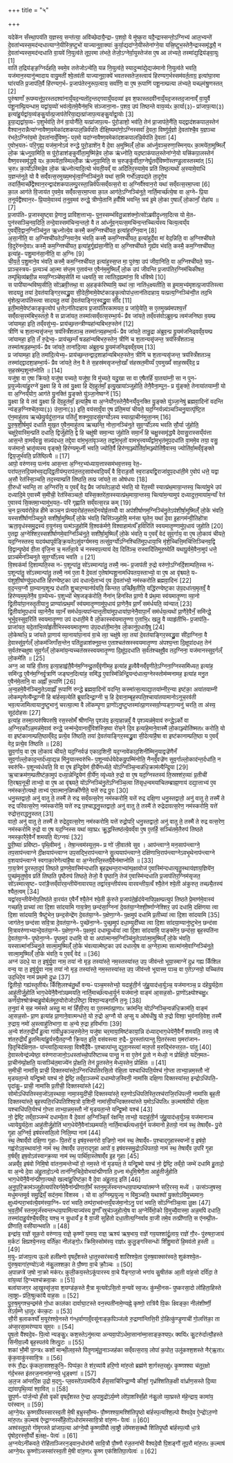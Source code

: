+++
title = "५"

+++


  
यदेके॑न सँस्था॒पय॑ति य॒ज्ञस्य॒ सन्त॑त्या॒ अवि॑च्छेदायै॒न्द्राᳶ प॒शवो॒ ये मु॑ष्क॒रा यदै॒न्द्रास्सन्तो॒ऽग्निभ्य॑ आल॒भ्यन्ते॑ दे॒वता॑भ्यस्स॒मद॑न्दधात्याग्ने॒यीस्त्रि॒ष्टुभो॑ याज्यानुवा॒क्याः॑ कुर्या॒द्यदा॑ग्ने॒यीस्तेना॑ग्ने॒या यत्त्रि॒ष्टुभ॒स्तेनै॒न्द्रास्समृ॑द्ध्यै॒ न दे॒वता॑भ्यस्स॒मद॑न्दधाति वा॒यवे॑ नि॒युत्व॑ते तूप॒रमा ल॑भते॒ तेजो॒ऽग्नेर्वा॒युस्तेज॑स ए॒ष आ ल॑भ्यते॒ तस्मा॑द्य॒द्रिय॑ङ्वा॒युः [1]  
वाति॑ त॒द्रिय॑ङ्ङ॒ग्निर्द॑हति॒ स्वमे॒व तत्तेजोऽन्वे॑ति॒ यन्न नि॒युत्व॑ते॒ स्यादुन्मा॑द्ये॒द्यज॑मानो नि॒युत्व॑ते भवति॒ यज॑मान॒स्यानु॑न्मादाय वायु॒मती॑ श्वे॒तव॑ती याज्यानुवा॒क्ये॑ भवतस्सतेज॒स्त्वाय॑ हिरण्यग॒र्भस्सम॑वर्त॒ताग्र॒ इत्या॑घा॒रमा घा॑रयति प्र॒जाप॑ति॒र्वै हि॑रण्यग॒र्भᳶ प्र॒जाप॑तेरनुरूप॒त्वाय॒ सर्वा॑णि॒ वा ए॒ष रू॒पाणि॑ पशू॒नाम्प्रत्या ल॑भ्यते॒ यच्छ्म॑श्रु॒णस्तत् [2]  
पुरु॑षाणाँ रू॒पम्यत्तू॑प॒रस्तदश्वा॑नाय्ँ॒यद॒न्यतो॑द॒न्तद्गवाय्ँ॒यदव्या॑ इव श॒फास्तदवी॑नाय्ँ॒यद॒जस्तद॒जानाव्ँ॑ वा॒युर्वै प॑शू॒नाम्प्रि॒यन्धाम॒ यद्वा॑य॒व्यो॑ भव॑त्ये॒तमे॒वैन॑म॒भि स॑ञ्जाना॒नाᳶ प॒शव॒ उप॑ तिष्ठन्ते वाय॒व्य॑ᳵ का॒र्या(३)ᳶ प्रा॑जाप॒त्या(३) इत्या॑हु॒र्यद्वा॑य॒व्य॑ङ्कु॒र्यात्प्र॒जाप॑तेरिया॒द्यत्प्रा॑जाप॒त्यङ्कु॒र्याद्वा॒योः [3]  
इ॒या॒द्यद्वा॑य॒व्यᳶ॑ प॒शुर्भव॑ति॒ तेन॑ वा॒योर्नैति॒ यत्प्रा॑जाप॒त्यᳶ पु॑रो॒डाशो॒ भव॑ति॒ तेन॑ प्रा॒जाप॑ते॒र्नैति॒ यद्द्वाद॑शकपाल॒स्तेन॑ वैश्वान॒रान्नैत्या॑ग्नावैष्ण॒वमेका॑दशकपाल॒न्निर्व॑पति दीक्षि॒ष्यमा॑णो॒ऽग्निस्सर्वा॑ दे॒वता॒ विष्णु॑र्य॒ज्ञो दे॒वता॑श्चै॒व य॒ज्ञञ्चा र॑भते॒ऽग्निर॑व॒मो दे॒वता॑नाव्ँ॒विष्णुᳶ॑ पर॒मो यदा॑ग्नावैष्ण॒वमेका॑दशकपालन्नि॒र्वप॑ति दे॒वताः॑ [4]  
ए॒वोभ॒यतᳶ॑ परि॒गृह्य॒ यज॑मा॒नोऽव॑ रुन्द्धे पुरो॒डाशे॑न॒ वै दे॒वा अ॒मुष्मिल्ँ॑ लो॒क आ॑र्ध्नुवञ्च॒रुणा॒स्मिन्‌यᳵ का॒मये॑ता॒मुष्मिल्ँ॑ लो॒क ऋ॑ध्नुया॒मिति॒ स पु॑रो॒डाश॑ङ्कुर्वीता॒मुष्मि॑न्ने॒व लो॒क ऋ॑ध्नोति॒ यद॒ष्टाक॑पाल॒स्तेना॑ग्ने॒यो यत्त्रि॑कपा॒लस्तेन॑ वैष्ण॒वस्समृ॑द्ध्यै॒ यᳵ का॒मये॑ता॒स्मिल्लोँ॒क ऋ॑ध्नुया॒मिति॒ स च॒रुङ्कु॑र्वीता॒ग्नेर्घृ॒तव्ँविष्णो॑स्तण्डु॒लास्तस्मा॑त् [5]  
च॒रुᳵ का॒र्यो॑ऽस्मिन्ने॒व लो॒क ऋ॑ध्नोत्यादि॒त्यो भ॑वती॒यव्ँ वा अदि॑तिर॒स्यामे॒व प्रति॑ तिष्ठ॒त्यथो॑ अ॒स्यामे॒वाधि॑ य॒ज्ञन्त॑नुते॒ यो वै सव्ँ॑वत्स॒रमुख्य॒मभृ॑त्वा॒ग्निञ्चि॑नु॒ते यथा॑ सा॒मि गर्भो॑ऽव॒पद्य॑ते ता॒दृगे॒व तदार्ति॒मार्च्छे॑द्वैश्वान॒रन्द्वाद॑शकपालम्पु॒रस्ता॒न्निर्व॑पेत्सव्ँवत्स॒रो वा अ॒ग्निर्वै॑श्वान॒रो यथा॑ सव्ँवत्स॒रमा॒प्त्वा [6]  
का॒ल आग॑ते वि॒जाय॑त ए॒वमे॒व सव्ँ॑वत्स॒रमा॒प्त्वा का॒ल आग॑ते॒ऽग्निञ्चि॑नुते॒ नार्ति॒मार्च्छ॑त्ये॒षा वा अ॒ग्नेᳶ प्रि॒या त॒नूर्यद्वै॑श्वान॒रᳶ प्रि॒यामे॒वास्य॑ त॒नुव॒मव॑ रुन्द्धे॒ त्रीण्ये॒तानि॑ ह॒वीँषि॑ भवन्ति॒ त्रय॑ इ॒मे लो॒का ए॒षाल्ँ लो॒कानाँ॒ रोहा॑य ॥ [7]  
प्र॒जाप॑तिᳶ प्र॒जास्सृ॒ष्ट्वा प्रे॒णानु॒ प्रावि॑श॒त्ताभ्य॒ᳶ पुन॒स्सम्भ॑वितु॒न्नाश॑क्नो॒त्सो॑ऽब्रवीदृ॒ध्नव॒दित्स यो मे॒तᳶ पुन॑स्सञ्चि॒नव॒दिति॒ तन्दे॒वास्सम॑चिन्व॒न्ततो॒ वै त आ॑र्ध्नुव॒न्‌यत्स॒मचि॑न्व॒न्तच्चित्य॑स्य चित्य॒त्वय्ँय ए॒वव्ँवि॒द्वान॒ग्निञ्चि॑नु॒त ऋ॒ध्नोत्ये॒व कस्मै॒ कम॒ग्निश्ची॑यत॒ इत्या॑हुरग्नि॒वान् [8]  
अ॒सा॒नीति॒ वा अ॒ग्निश्ची॑यतेऽग्नि॒वाने॒व भ॑वति॒ कस्मै॒ कम॒ग्निश्ची॑यत॒ इत्या॑हुर्दे॒वा मा॑ वेद॒न्निति॒ वा अ॒ग्निश्ची॑यते वि॒दुरे॑नन्दे॒वाᳵ कस्मै॒ कम॒ग्निश्ची॑यत॒ इत्या॑हुर्गृ॒ह्य॑सा॒नीति॒ वा अ॒ग्निश्ची॑यते गृ॒ह्ये॑व भ॑वति॒ कस्मै॒ कम॒ग्निश्ची॑यत॒ इत्या॑हुᳶ पशु॒मान॑सा॒नीति॒ वा अ॒ग्निः [9]  
ची॒य॒ते॒ प॒शु॒माने॒व भ॑वति॒ कस्मै॒ कम॒ग्निश्ची॑यत॒ इत्या॑हुस्स॒प्त मा॒ पुरु॑षा॒ उप॑ जीवा॒निति॒ वा अ॒ग्निश्ची॑यते॒ त्रय॒ᳶ प्राञ्च॒स्त्रयᳶ॑ प्र॒त्यञ्च॑ आ॒त्मा स॑प्त॒म ए॒ताव॑न्त ए॒वैन॑म॒मुष्मिल्ँ॑ लो॒क उप॑ जीवन्ति प्र॒जाप॑तिर॒ग्निम॑चिकीषत॒ तम्पृ॑थि॒व्य॑ब्रवी॒न्न मय्य॒ग्निञ्चे॑ष्य॒सेति॑ मा धक्ष्यति॒ सा त्वा॑तिद॒ह्यमा॑ना॒ वि ध॑विष्ये [10]  
स पापी॑यान्भविष्य॒सीति॒ सो॑ऽब्रवी॒त्तथा॒ वा अ॒हङ्क॑रिष्यामि॒ यथा॑ त्वा॒ नाति॑ध॒क्ष्यतीति॒ स इ॒माम॒भ्य॑मृशत्प्र॒जाप॑तिस्त्वा सादयतु॒ तया॑ दे॒वत॑याङ्गिर॒स्वद्ध्रु॒वा सी॒देती॒मामे॒वेष्ट॑काङ्कृ॒त्वोपा॑ध॒त्तान॑तिदाहाय॒ यत्प्रत्य॒ग्निञ्चि॑न्वी॒त तद॒भि मृ॑शेत्प्र॒जाप॑तिस्त्वा सादयतु॒ तया॑ दे॒वत॑याङ्गिर॒स्वद्ध्रु॒वा सी॑द [11]  
इती॒मामे॒वेष्ट॑काङ्कृ॒त्वोप॑ ध॒त्तेऽन॑तिदाहाय प्र॒जाप॑तिरकामयत॒ प्र जा॑ये॒येति॒ स ए॒तमुख्य॑मपश्य॒त्तँ सव्ँ॑वत्स॒रम॑बिभ॒स्ततो॒ वै स प्राजा॑यत॒ तस्मा॑त्सव्ँवत्स॒रम्भा॒र्यᳶ॑ प्रैव जा॑यते॒ तव्ँवस॑वोऽब्रुव॒न्प्र त्वम॑जनिष्ठा व॒यम्प्र जा॑यामहा॒ इति॒ तव्ँवसु॑भ्य॒ᳶ प्राय॑च्छ॒त्तन्त्रीण्यहा॑न्यबिभरु॒स्तेन॑ [12]  
त्रीणि॑ च श॒तान्यसृ॑जन्त॒ त्रय॑स्त्रिँशतञ्च॒ तस्मा॑त्त्र्य॒हम्भा॒र्यᳶ॑ प्रैव जा॑यते॒ तान्रु॒द्रा अ॑ब्रुव॒न्प्र यू॒यम॑जनिढ्वव्ँव॒यम्प्र जा॑यामहा॒ इति॒ तँ रु॒द्रेभ्य॒ᳶ प्राय॑च्छ॒न्तँ षडहा॑न्यबिभरु॒स्तेन॒ त्रीणि॑ च श॒तान्यसृ॑जन्त॒ त्रय॑स्त्रिँशतञ्च॒ तस्मा॑त्षड॒हम्भा॒र्यᳶ॑ प्रैव जा॑यते॒ ताना॑दि॒त्या अ॑ब्रुव॒न्प्र यू॒यम॑जनिढ्वव्ँव॒यम् [13]  
प्र जा॑यामहा॒ इति॒ तमा॑दि॒त्येभ्य॒ᳶ प्राय॑च्छ॒न्तन्द्वाद॒शाहा॑न्यबिभरु॒स्तेन॒ त्रीणि॑ च श॒तान्यसृ॑जन्त॒ त्रय॑स्त्रिँशतञ्च॒ तस्मा॑द्द्वादशा॒हम्भा॒र्यᳶ॑ प्रैव जा॑यते॒ तेन॒ वै ते स॒हस्र॑मसृजन्तो॒खाँ स॑हस्रत॒मीय्यँ ए॒वमुख्यँ॑ साह॒स्रव्ँवेद॒ प्र स॒हस्र॑म्प॒शूना॑प्नोति ॥ [14]  
यजु॑षा॒ वा ए॒षा क्रि॑यते॒ यजु॑षा पच्यते॒ यजु॑षा॒ वि मु॑च्यते॒ यदु॒खा सा वा ए॒षैतर्हि॑ या॒तया॑म्नी॒ सा न पुनᳶ॑ प्र॒युज्येत्या॑हु॒रग्ने॑ यु॒क्ष्वा हि ये तव॑ यु॒क्ष्वा हि दे॑व॒हूत॑माँ॒ इत्यु॒खाया॑ञ्जुहोति॒ तेनै॒वैना॒म्पुन॒ᳶ प्र यु॑ङ्क्ते॒ तेनाया॑तयाम्नी॒ यो वा अ॒ग्निय्ँयोग॒ आग॑ते यु॒नक्ति॑ यु॒ङ्क्ते यु॑ञ्जा॒नेष्वग्ने॑ [15]  
यु॒क्ष्वा हि ये तव॑ यु॒क्ष्वा हि दे॑व॒हूत॑माँ॒ इत्या॑है॒ष वा अ॒ग्नेर्योग॒स्तेनै॒वैनय्ँ॑युनक्ति यु॒ङ्क्ते यु॑ञ्जा॒नेषु॑ ब्रह्मवा॒दिनो॑ वदन्ति न्य॑ङ्ङ॒ग्निश्चे॑त॒व्या(३) उ॑त्ता॒ना(३) इति॒ वय॑साव्ँ॒वा ए॒ष प्र॑ति॒मया॑ चीयते॒ यद॒ग्निर्यन्न्य॑ञ्चञ्चिनु॒यात्पृ॑ष्टि॒त ए॑न॒माहु॑तय ऋच्छेयु॒र्यदु॑त्ता॒नन्न पति॑तुँ शक्नुया॒दसु॑वर्ग्योऽस्य स्यात्प्रा॒चीन॑मुत्ता॒नम् [16]  
पु॒रु॒ष॒शी॒र्षमुप॑ दधाति मुख॒त ए॒वैन॒माहु॑तय ऋच्छन्ति॒ नोत्ता॒नञ्चि॑नुते सुव॒र्ग्यो॑ऽस्य भवति सौ॒र्या जु॑होति॒ चक्षु॑रे॒वास्मि॒न्प्रति॑ दधाति॒ द्विर्जु॑होति॒ द्वे हि चक्षु॑षी समा॒न्या जु॑होति समा॒नँ हि चक्षु॒स्समृ॑द्ध्यै देवासु॒रास्सय्ँय॑त्ता आस॒न्ते वा॒मव्ँवसु॒ सन्न्य॑दधत॒ तद्दे॒वा वा॑म॒भृता॑वृञ्जत॒ तद्वा॑म॒भृतो॑ वामभृ॒त्त्वय्यँद्वा॑म॒भृत॑मुप॒दधा॑ति वा॒ममे॒व तया॒ वसु॒ यज॑मानो॒ भ्रातृ॑व्यस्य वृङ्क्ते॒ हिर॑ण्यमूर्ध्नी भवति॒ ज्योति॒र्वै हिर॑ण्य॒ञ्ज्योति॑र्वा॒मञ्ज्योति॑षै॒वास्य॒ ज्योति॑र्वा॒मव्ँवृ॑ङ्क्ते द्विय॒जुर्भ॑वति॒ प्रति॑ष्ठित्यै ॥ [17]  
आपो॒ वरु॑णस्य॒ पत्न॑य आस॒न्ता अ॒ग्निर॒भ्य॑ध्याय॒त्तास्सम॑भव॒त्तस्य॒ रेत॒ᳶ परा॑पत॒त्तदि॒यम॑भव॒द्यद्द्वि॒तीय॑म्प॒राप॑त॒त्तद॒साव॑भवदि॒यव्ँ वै वि॒राड॒सौ स्व॒राड्यद्वि॒राजा॑वुप॒दधा॑ती॒मे ए॒वोप॑ धत्ते॒ यद्वा अ॒सौ रेत॑स्सि॒ञ्चति॒ तद॒स्याम्प्रति॑ तिष्ठति॒ तत्प्र जा॑यते॒ ता ओष॑धयः [18]  
वी॒रुधो॑ भवन्ति॒ ता अ॒ग्निर॑त्ति॒ य ए॒वव्ँ वेद॒ प्रैव जा॑यतेऽन्ना॒दो भ॑वति॒ यो रे॑त॒स्वी स्यात्प्र॑थ॒माया॒न्तस्य॒ चित्या॑मु॒भे उप॑ दध्यादि॒मे ए॒वास्मै॑ स॒मीची॒ रेत॑स्सिञ्चतो॒ यस्सि॒क्तरे॑ता॒स्स्यात्प्र॑थ॒माया॒न्तस्य॒ चित्या॑म॒न्यामुप॑ दध्यादुत्त॒माया॑म॒न्याँ रेत॑ ए॒वास्य॑ सि॒क्तमा॒भ्यामु॑भ॒यत॒ᳶ परि॑ गृह्णाति सव्ँवत्स॒रन्न कम् [19]  
च॒न प्र॒त्यव॑रोहे॒न्न हीमे कञ्च॒न प्र॑त्यव॒रोह॑त॒स्तदे॑नयोर्व्र॒तय्योँ वा अप॑शीर्षाणम॒ग्निञ्चि॑नु॒तेऽप॑शीर्षा॒मुष्मिल्ँ॑ लो॒के भ॑वति॒ यस्सशी॑र्षाणञ्चिनु॒ते सशी॑र्षा॒मुष्मिल्ँ॑ लो॒के भ॑वति॒ चित्ति॑ञ्जुहोमि॒ मन॑सा घृ॒तेन॒ यथा॑ दे॒वा इ॒हागम॑न्वी॒तिहो॑त्रा ऋता॒वृध॑स्समु॒द्रस्य॑ व॒युन॑स्य॒ पत्म॑ञ्जु॒होमि॑ वि॒श्वक॑र्मणे॒ विश्वाहाम॑र्त्यँ ह॒विरिति॑ स्वयमातृ॒ण्णामु॑प॒धाय॑ जुहोति [20]  
ए॒तद्वा अ॒ग्नेश्शिर॒स्सशी॑र्षाणमे॒वाग्निञ्चि॑नुते॒ सशी॑र्षा॒मुष्मिल्ँ॑ लो॒के भ॑वति॒ य ए॒वव्ँ वेद॑ सुव॒र्गाय॒ वा ए॒ष लो॒काय॑ चीयते॒ यद॒ग्निस्तस्य॒ यदय॑थापूर्वङ्क्रि॒यतेऽसु॑वर्ग्यमस्य॒ तत्सु॑व॒र्ग्यो॑ऽग्निश्चिति॑मुप॒धाया॒भि मृ॑शे॒च्चित्ति॒मचि॑त्तिञ्चिनव॒द्वि वि॒द्वान्पृ॒ष्ठेव॑ वी॒ता वृ॑जि॒ना च॒ मर्ता॑न्रा॒ये च॑ नस्स्वप॒त्याय॑ देव॒ दिति॑ञ्च॒ रास्वादि॑तिमुरु॒ष्येति॑ यथापू॒र्वमे॒वैना॒मुप॑ धत्ते॒ प्राञ्च॑मेनञ्चिनुते सुव॒र्ग्यो॑ऽस्य भवति ॥ [21]  
वि॒श्वक॑र्मा दि॒शाम्पति॒स्स नᳶ॑ प॒शून्पा॑तु॒ सो॑ऽस्मान्पा॑तु॒ तस्मै॒ नमᳶ॑ प्र॒जाप॑ती रु॒द्रो वरु॑णो॒ऽग्निर्दि॒शाम्पति॒स्स नᳶ॑ प॒शून्पा॑तु॒ सो॑ऽस्मान्पा॑तु॒ तस्मै॒ नम॑ ए॒ता वै दे॒वता॑ ए॒तेषा॑म्पशू॒नामधि॑पतय॒स्ताभ्यो॒ वा ए॒ष आ वृ॑श्च्यते॒ यᳶ प॑शुशी॒र्षाण्यु॑प॒दधा॑ति हिरण्येष्ट॒का उप॑ दधात्ये॒ताभ्य॑ ए॒व दे॒वता॑भ्यो॒ नम॑स्करोति ब्रह्मवा॒दिनः॑ [22]  
व॒द॒न्त्य॒ग्नौ ग्रा॒म्यान्प॒शून्प्र द॑धाति शु॒चार॒ण्यान॑र्पयति॒ किन्तत॒ उच्छिँ॑ष॒तीति॒ यद्धि॑रण्येष्ट॒का उ॑प॒दधा॑त्य॒मृतव्ँ॒ वै हिर॑ण्यम॒मृते॑नै॒व ग्रा॒म्येभ्यᳶ॑ प॒शुभ्यो॑ भेष॒जङ्क॑रोति॒ नैना॑न् हिनस्ति प्रा॒णो वै प्र॑थ॒मा स्व॑यमातृ॒ण्णा व्या॒नो द्वि॒तीया॑पा॒नस्तृ॒तीयानु॒ प्राण्या॑त्प्रथ॒माँ स्व॑यमातृ॒ण्णामु॑प॒धाय॑ प्रा॒णेनै॒व प्रा॒णँ सम॑र्धयति॒ व्य॑न्यात् [23]  
द्वि॒तीया॑मुप॒धाय॑ व्या॒नेनै॒व व्या॒नँ सम॑र्धय॒त्यपा॑न्यात्तृ॒तीया॑मुप॒धाया॑पा॒नेनै॒वापा॒नँ सम॑र्धय॒त्यथो॑ प्रा॒णैरे॒वैनँ॒ समि॑न्द्धे॒ भूर्भुव॒स्सुव॒रिति॑ स्वयमातृ॒ण्णा उप॑ दधाती॒मे वै लो॒कास्स्व॑यमातृ॒ण्णा ए॒ताभि॒ᳵ खलु॒ वै व्याहृ॑तीभिᳶ प्र॒जाप॑ति॒ᳶ प्राजा॑यत॒ यदे॒ताभि॒र्व्याहृ॑तीभिस्स्वयमातृ॒ण्णा उ॑प॒दधा॑ती॒माने॒व लो॒कानु॑प॒धायै॒षु [24]  
लो॒केष्वधि॒ प्र जा॑यते प्रा॒णाय॑ व्या॒नाया॑पा॒नाय॑ वा॒चे त्वा॒ चक्षु॑षे त्वा॒ तया॑ दे॒वत॑याङ्गिर॒स्वद्ध्रु॒वा सी॑दा॒ग्निना॒ वै दे॒वास्सु॑व॒र्गल्ँ लो॒कम॑जिगाँस॒न्तेन॒ पति॑तु॒न्नाश॑क्नुव॒न्त ए॒ताश्चत॑स्रस्स्वयमातृ॒ण्णा अ॑पश्य॒न्ता दि॒क्षूपा॑दधत॒ तेन॑ स॒र्वत॑श्चक्षुषा सुव॒र्गल्ँ लो॒कमा॑य॒न्यच्चत॑स्रस्स्वयमातृ॒ण्णा दि॒क्षू॑प॒दधा॑ति स॒र्वत॑श्चक्षुषै॒व तद॒ग्निना॒ यज॑मानस्सुव॒र्गल्ँ लो॒कमे॑ति ॥ [25]  
अग्न॒ आ या॑हि वी॒तय॒ इत्या॒हाह्व॑तै॒वैन॑म॒ग्निन्दू॒तव्ँवृ॑णीमह॒ इत्या॑ह हू॒त्वैवैनव्ँ॑वृणीते॒ऽग्निना॒ग्निस्समि॑ध्यत॒ इत्या॑ह॒ समि॑न्द्ध ए॒वैन॑म॒ग्निर्वृ॒त्राणि॑ जङ्घन॒दित्या॑ह॒ समि॑द्ध ए॒वास्मि॑न्निन्द्रि॒यन्द॑धात्य॒ग्नेस्स्तोम॑म्मनामह॒ इत्या॑ह मनु॒त ए॒वैन॑मे॒तानि॒ वा अह्नाँ॑ रू॒पाणि॑ [26]  
अ॒न्व॒हमे॒वैन॑ञ्चिनु॒तेऽवाह्नाँ॑ रू॒पाणि॑ रुन्द्धे ब्रह्मवा॒दिनो॑ वदन्ति॒ कस्मा॑त्स॒त्याद्या॒तया॑म्नीर॒न्या इष्ट॑का॒ अया॑तयाम्नी लोकम्पृ॒णेत्यै॑न्द्रा॒ग्नी हि बा॑र्हस्प॒त्येति॑ ब्रूयादिन्द्रा॒ग्नी च॒ हि दे॒वाना॒म्बृह॒स्पति॒श्चाया॑तयामानोऽनुच॒रव॑ती भव॒त्यजा॑मित्वायानु॒ष्टुभानु॑ चरत्या॒त्मा वै लो॑कम्पृ॒णा प्रा॒णो॑ऽनु॒ष्टुप्तस्मा॑त्प्रा॒णस्सर्वा॒ण्यङ्गा॒न्यनु॑ चरति॒ ता अ॑स्य॒ सूद॑दोहसः [27]  
इत्या॑ह॒ तस्मा॒त्परु॑षिपरुषि॒ रस॒स्सोमँ॑ श्रीणन्ति॒ पृश्ञ॑य॒ इत्या॒हान्नव्ँ॒ वै पृश्ञ्यन्न॑मे॒वाव॑ रुन्द्धे॒ऽर्को वा अ॒ग्निर॒र्कोऽन्न॒मन्न॑मे॒वाव॑ रुन्द्धे॒ जन्म॑न्दे॒वानाव्ँ॒विश॑स्त्रि॒ष्वा रो॑च॒ने दि॒व इत्या॑हे॒माने॒वास्मै॑ लो॒काञ्ज्योति॑ष्मतᳵ करोति॒ यो वा इष्ट॑कानाम्प्रति॒ष्ठाव्ँवेद॒ प्रत्ये॒व ति॑ष्ठति॒ तया॑ दे॒वत॑याङ्गिर॒स्वद्ध्रु॒वा सी॒देत्या॑है॒षा वा इष्ट॑कानाम्प्रति॒ष्ठा य ए॒वव्ँ वेद॒ प्रत्ये॒व ति॑ष्ठति ॥ [28]  
सु॒व॒र्गाय॒ वा ए॒ष लो॒काय॑ चीयते॒ यद॒ग्निर्वज्र॑ एकाद॒शिनी॒ यद॒ग्नावे॑काद॒शिनी॑म्मिनु॒याद्वज्रे॑णैनँ सुव॒र्गाल्लो॒काद॒न्तर्द॑ध्या॒द्यन्न मि॑नु॒यात्स्वरु॑भिᳶ प॒शून्व्य॑र्धयेदेकयू॒पम्मि॑नोति॒ नैनव्ँ॒वज्रे॑ण सुव॒र्गाल्लो॒काद॑न्त॒र्दधा॑ति॒ न स्वरु॑भिᳶ प॒शून्व्य॑र्धयति॒ वि वा ए॒ष इ॑न्द्रि॒येण॑ वी॒र्ये॑णर्ध्यते॒ यो॑ऽग्निञ्चि॒न्वन्न॑धि॒क्राम॑त्यैन्द्रि॒या [29]  
ऋ॒चाक्रम॑ण॒म्प्रतीष्ट॑का॒मुप॑ दध्या॒न्नेन्द्रि॒येण॑ वी॒र्ये॑ण॒ व्यृ॑ध्यते रु॒द्रो वा ए॒ष यद॒ग्निस्तस्य॑ ति॒स्रश्श॑र॒व्याः॑ प्र॒तीची॑ ति॒रश्च्य॒नूची॒ ताभ्यो॒ वा ए॒ष आ वृ॑श्च्यते॒ यो॑ऽग्निञ्चि॑नु॒ते॑ऽग्निञ्चि॒त्वा ति॑सृध॒न्वमया॑चितम्ब्राह्म॒णाय॑ दद्या॒त्ताभ्य॑ ए॒व नम॑स्करो॒त्यथो॒ ताभ्य॑ ए॒वात्मान॒न्निष्क्री॑णीते॒ यत्ते॑ रुद्र पु॒रः [30]  
धनु॒स्तद्वातो॒ अनु॑ वातु ते॒ तस्मै॑ ते रुद्र सव्ँवत्स॒रेण॒ नम॑स्करोमि॒ यत्ते॑ रुद्र दक्षि॒णा धनु॒स्तद्वातो॒ अनु॑ वातु ते॒ तस्मै॑ ते रुद्र परिवत्स॒रेण॒ नम॑स्करोमि॒ यत्ते॑ रुद्र प॒श्चाद्धनु॒स्तद्वातो॒ अनु॑ वातु ते॒ तस्मै॑ ते रुद्रेदावत्स॒रेण॒ नम॑स्करोमि॒ यत्ते॑ रुद्रोत्त॒राद्धनु॒स्तत् [31]  
वातो॒ अनु॑ वातु ते॒ तस्मै॑ ते रुद्रेदुवत्स॒रेण॒ नम॑स्करोमि॒ यत्ते॑ रुद्रो॒परि॒ धनु॒स्तद्वातो॒ अनु॑ वातु ते॒ तस्मै॑ ते रुद्र वत्स॒रेण॒ नम॑स्करोमि रु॒द्रो वा ए॒ष यद॒ग्निस्स यथा॑ व्या॒घ्रᳵ क्रु॒द्धस्तिष्ठ॑त्ये॒वव्ँवा ए॒ष ए॒तर्हि॒ सञ्चि॑तमे॒तैरुप॑ तिष्ठते नमस्का॒रैरे॒वैनँ॑ शमयति॒ ये॑ऽग्नयः॑ [32]  
पु॒री॒ष्याः॑ प्रवि॑ष्टाᳶ पृथि॒वीमनु॑ । तेषा॒न्त्वम॑स्युत्त॒मᳶ प्र णो॑ जी॒वात॑वे सुव । आप॑न्त्वाग्ने॒ मन॒साप॑न्त्वाग्ने॒ तप॒साप॑न्त्वाग्ने दी॒क्षयाप॑न्त्वाग्न उप॒सद्भि॒राप॑न्त्वाग्ने सु॒त्ययाप॑न्त्वाग्ने॒ दक्षि॑णाभि॒राप॑न्त्वाग्नेऽवभृ॒थेनाप॑न्त्वाग्ने व॒शयाप॑न्त्वाग्ने स्वगाका॒रेणेत्या॑है॒षा वा अ॒ग्नेराप्ति॒स्तयै॒वैन॑माप्नोति ॥ [33]  
गा॒य॒त्रेण॑ पु॒रस्ता॒दुप॑ तिष्ठते प्रा॒णमे॒वास्मि॑न्दधाति बृहद्रथन्त॒राभ्या॑म्प॒क्षावोज॑ ए॒वास्मि॑न्दधात्यृतु॒स्थाय॑ज्ञाय॒ज्ञिये॑न॒ पुच्छ॑मृ॒तुष्वे॒व प्रति॑ तिष्ठति पृ॒ष्ठैरुप॑ तिष्ठते॒ तेजो॒ वै पृ॒ष्ठानि॒ तेज॑ ए॒वास्मि॑न्दधाति प्र॒जाप॑तिर॒ग्निम॑सृजत॒ सो॑ऽस्मात्सृ॒ष्टᳶ परा॑ङै॒त्तव्ँवा॑रव॒न्तीये॑नावारयत॒ तद्वा॑रव॒न्तीय॑स्य वारवन्तीय॒त्वँ श्यै॒तेन॑ श्ये॒ती अ॑कुरुत॒ तच्छ्यै॒तस्य॑ श्यैत॒त्वम् [34]  
यद्वा॑रव॒न्तीये॑नोप॒तिष्ठ॑ते वा॒रय॑त ए॒वैनँ॑ श्यै॒तेन॑ श्ये॒ती कु॑रुते प्र॒जाप॑ते॒र्हृद॑येनापिप॒क्षम्प्रत्युप॑ तिष्ठते प्रे॒माण॑मे॒वास्य॑ गच्छति॒ प्राच्या॑ त्वा दि॒शा सा॑दयामि गाय॒त्रेण॒ छन्द॑सा॒ग्निना॑ दे॒वत॑या॒ग्नेश्शी॒र्ष्णाग्नेश्शिर॒ उप॑ दधामि॒ दक्षि॑णया त्वा दि॒शा सा॑दयामि॒ त्रैष्टु॑भेन॒ छन्द॒सेन्द्रे॑ण दे॒वत॑या॒ग्नेᳶ प॒क्षेणा॒ग्नेᳶ प॒क्षमुप॑ दधामि प्र॒तीच्या॑ त्वा दि॒शा सा॑दयामि [35]  
जाग॑तेन॒ छन्द॑सा सवि॒त्रा दे॒वत॑या॒ग्नेᳶ पुच्छे॑ना॒ग्नेᳶ पुच्छ॒मुप॑ दधा॒म्युदी॑च्या त्वा दि॒शा सा॑दया॒म्यानु॑ष्टुभेन॒ छन्द॑सा मि॒त्रावरु॑णाभ्यान्दे॒वत॑या॒ग्नेᳶ प॒क्षेणा॒ग्नेᳶ प॒क्षमुप॑ दधाम्यू॒र्ध्वया॑ त्वा दि॒शा सा॑दयामि॒ पाङ्क्ते॑न॒ छन्द॑सा॒ बृह॒स्पति॑ना दे॒वत॑या॒ग्नेᳶ पृ॒ष्ठेना॒ग्नेᳶ पृ॒ष्ठमुप॑ दधामि॒ यो वा अपा॑त्मानम॒ग्निञ्चि॑नु॒तेऽपा॑त्मा॒मुष्मिल्ँ॑ लो॒के भ॑वति॒ यस्सात्मा॑नञ्चिनु॒ते सात्मा॒मुष्मिल्ँ॑ लो॒के भ॑वत्यात्मेष्ट॒का उप॑ दधात्ये॒ष वा अ॒ग्नेरा॒त्मा सात्मा॑नमे॒वाग्निञ्चि॑नुते॒ सात्मा॒मुष्मिल्ँ॑ लो॒के भ॑वति॒ य ए॒वव्ँ वेद॑ ॥ [36]  
अग्न॑ उदधे॒ या त॒ इषु॑र्यु॒वा नाम॒ तया॑ नो मृड॒ तस्या॑स्ते॒ नम॒स्तस्या॑स्त॒ उप॒ जीव॑न्तो भूया॒स्माग्ने॑ दुध्र गह्य किँशिल वन्य॒ या त॒ इषु॑र्यु॒वा नाम॒ तया॑ नो मृड॒ तस्या॑स्ते॒ नम॒स्तस्या॑स्त॒ उप॒ जीव॑न्तो भूयास्म॒ पञ्च॒ वा ए॒ते॑ऽग्नयो॒ यच्चित॑य उद॒धिरे॒व नाम॑ प्रथ॒मो दु॒ध्रः [37]  
द्वि॒तीयो॒ गह्य॑स्तृ॒तीय॑ᳵ किँशि॒लश्च॑तु॒र्थो वन्यᳶ॑ पञ्च॒मस्तेभ्यो॒ यदाहु॑ती॒र्न जु॑हु॒याद॑ध्व॒र्युञ्च॒ यज॑मानञ्च॒ प्र द॑हेयु॒र्यदे॒ता आहु॑तीर्जु॒होति॑ भाग॒धेये॑नै॒वैना॑ञ्छमयति॒ नार्ति॒मार्च्छ॑त्यध्व॒र्युर्न यज॑मानो॒ वाङ्म॑ आ॒सन्न॒सोᳶ प्रा॒णो॑ऽक्ष्योश्चक्षु॒ᳵ कर्ण॑यो॒श्श्रोत्र॑म्बाहु॒वोर्बल॑मूरु॒वोरोजोऽरि॑ष्टा॒ विश्वा॒न्यङ्गा॑नि त॒नूः [38]  
त॒नुवा॑ मे स॒ह नम॑स्ते अस्तु॒ मा मा॑ हिँसी॒रप॒ वा ए॒तस्मा॑त्प्रा॒णाᳵ क्रा॑मन्ति॒ यो॑ऽग्निञ्चि॒न्वन्न॑धि॒क्राम॑ति॒ वाङ्म॑ आ॒सन्न॒सोᳶ प्रा॒ण इत्या॑ह प्रा॒णाने॒वात्मन्ध॑त्ते॒ यो रु॒द्रो अ॒ग्नौ यो अ॒प्सु य ओष॑धीषु॒ यो रु॒द्रो विश्वा॒ भुव॑नावि॒वेश॒ तस्मै॑ रु॒द्राय॒ नमो॑ अ॒स्त्वाहु॑तिभागा॒ वा अ॒न्ये रु॒द्रा ह॒विर्भा॑गाः [39]  
अ॒न्ये श॑तरु॒द्रीयँ॑ हु॒त्वा गा॑वीधु॒कञ्च॒रुमे॒तेन॒ यजु॑षा चर॒माया॒मिष्ट॑काया॒न्नि द॑ध्याद्भाग॒धेये॑नै॒वैनँ॑ शमयति॒ तस्य॒ त्वै श॑तरु॒द्रीयँ॑ हु॒तमित्या॑हु॒र्यस्यै॒तद॒ग्नौ क्रि॒यत॒ इति॒ वस॑वस्त्वा रु॒द्रैᳶ पु॒रस्ता॑त्पान्तु पि॒तर॑स्त्वा य॒मरा॑जानᳶ पि॒तृभि॑र्दक्षिण॒तᳶ पा॑न्त्वादि॒त्यास्त्वा॒ विश्वै॑र्दे॒वैᳶ प॒श्चात्पा॑न्तु द्युता॒नस्त्वा॑ मारु॒तो म॒रुद्भि॑रुत्तर॒तᳶ पा॑तु [40]  
दे॒वास्त्वेन्द्र॑ज्येष्ठा॒ वरु॑णराजानो॒ऽधस्ता॑च्चो॒परि॑ष्टाच्च पान्तु॒ न वा ए॒तेन॑ पू॒तो न मेध्यो॒ न प्रोक्षि॑तो॒ यदे॑न॒मतᳶ॑ प्रा॒चीन॑म्प्रो॒क्षति॒ यत्सञ्चि॑त॒माज्ये॑न प्रो॒क्षति॒ तेन॑ पू॒तस्तेन॒ मेध्य॒स्तेन॒ प्रोक्षि॑तः ॥ [41]  
स॒मीची॒ नामा॑सि॒ प्राची॒ दिक्तस्या॑स्ते॒ऽग्निरधि॑पतिरसि॒तो र॑क्षि॒ता यश्चाधि॑पति॒र्यश्च॑ गो॒प्ता ताभ्या॒न्नम॒स्तौ नो॑ मृडयता॒न्ते यन्द्वि॒ष्मो यश्च॑ नो॒ द्वेष्टि॒ तव्ँवा॒ञ्जम्भे॑ दधाम्योज॒स्विनी॒ नामा॑सि दक्षि॒णा दिक्तस्या॑स्त॒ इन्द्रोऽधि॑पति॒ᳶ पृदा॑कु॒ᳶ प्राची॒ नामा॑सि प्र॒तीची॒ दिक्तस्या॑स्ते [42]  
सोमोऽधि॑पतिस्स्व॒जो॑ऽव॒स्थावा॒ नामा॒स्युदी॑ची॒ दिक्तस्या॑स्ते॒ वरु॒णोऽधि॑पतिस्ति॒रश्च॑राजि॒रधि॑पत्नी॒ नामा॑सि बृह॒ती दिक्तस्या॑स्ते॒ बृह॒स्पति॒रधि॑पतिश्श्वि॒त्रो व॒शिनी॒ नामा॑सी॒यन्दिक्तस्या॑स्ते य॒मोऽधि॑पतिᳵ क॒ल्माष॑ग्रीवो रक्षि॒ता यश्चाधि॑पति॒र्यश्च॑ गो॒प्ता ताभ्या॒न्नम॒स्तौ नो॑ मृडयता॒न्ते यन्द्वि॒ष्मो यश्च॑ [43]  
नो॒ द्वेष्टि॒ तव्ँवा॒ञ्जम्भे॑ दधाम्ये॒ता वै दे॒वता॑ अ॒ग्निञ्चि॒तँ र॑क्षन्ति॒ ताभ्यो॒ यदाहु॑ती॒र्न जु॑हु॒याद॑ध्व॒र्युञ्च॒ यज॑मानञ्च ध्यायेयु॒र्यदे॒ता आहु॑तीर्जु॒होति॑ भाग॒धेये॑नै॒वैना॑ञ्छमयति॒ नार्ति॒मार्च्छ॑त्यध्व॒र्युर्न यज॑मानो हे॒तयो॒ नाम॑ स्थ॒ तेषाव्ँ॑वᳶ पु॒रो गृ॒हा अ॒ग्निर्व॒ इष॑वस्सलि॒लो निलि॒म्पा नाम॑ [44]  
स्थ॒ तेषाव्ँ॑वो दक्षि॒णा गृ॒हाᳶ पि॒तरो॑ व॒ इष॑व॒स्सग॑रो व॒ज्रिणो॒ नाम॑ स्थ॒ तेषाव्ँ॑वᳶ प॒श्चाद्गृ॒हास्स्वप्नो॑ व॒ इष॑वो॒ गह्व॑रोऽव॒स्थावा॑नो॒ नाम॑ स्थ॒ तेषाव्ँ॑व उत्त॒राद्गृ॒हा आपो॑ व॒ इष॑वस्समु॒द्रोऽधि॑पतयो॒ नाम॑ स्थ॒ तेषाव्ँ॑व उ॒परि॑ गृ॒हा व॒र्षव्ँव॒ इष॒वोऽव॑स्वान्क्र॒व्या नाम॑ स्थ॒ पार्थि॑वा॒स्तेषाव्ँ॑व इ॒ह गृ॒हाः [45]  
अन्नव्ँ॑व॒ इष॑वो निमि॒षो वा॑तना॒मन्तेभ्यो॑ वो॒ नम॒स्ते नो॑ मृडयत॒ ते यन्द्वि॒ष्मो यश्च॑ नो॒ द्वेष्टि॒ तव्ँवो॒ जम्भे॑ दधामि हु॒तादो॒ वा अ॒न्ये दे॒वा अ॑हु॒तादो॒ऽन्ये तान॑ग्नि॒चिदे॒वोभया॑न्प्रीणाति द॒ध्ना म॑धुमि॒श्रेणै॒ता आहु॑तीर्जुहोति भाग॒धेये॑नै॒वैना॑न्प्रीणा॒त्यथो॒ खल्वा॑हु॒रिष्ट॑का॒ वै दे॒वा अ॑हु॒ताद॒ इति॑ [46]  
अ॒नु॒प॒रि॒क्राम॑ञ्जुहो॒त्यप॑रिवर्गमे॒वैना॑न्प्रीणाती॒मँ स्तन॒मूर्ज॑स्वन्तन्धया॒पाम्प्रप्या॑तमग्ने सरि॒रस्य॒ मध्ये॑ । उत्स॑ञ्जुषस्व॒ मधु॑मन्तमूर्व समु॒द्रियँ॒ सद॑न॒मा वि॑शस्व । यो वा अ॒ग्निम्प्र॒युज्य॒ न वि॑मु॒ञ्चति॒ यथाश्वो॑ यु॒क्तोऽवि॑मुच्यमानः॒ क्षुध्य॑न्परा॒भव॑त्ये॒वम॑स्या॒ग्निᳶ परा॑ भवति॒ तम्प॑रा॒भव॑न्तय्ँ॒यज॑मा॒नोऽनु॒ परा॑ भवति॒ सो॑ऽग्निञ्चि॒त्वा लू॒क्षः [47]  
भ॒व॒ती॒मँ स्तन॒मूर्ज॑स्वन्तन्धया॒पामित्याज्य॑स्य पू॒र्णाँ स्रुच॑ञ्जुहोत्ये॒ष वा अ॒ग्नेर्वि॑मो॒को वि॒मुच्यै॒वास्मा॒ अन्न॒मपि॑ दधाति॒ तस्मा॑दाहु॒र्यश्चै॒वव्ँवेद॒ यश्च॒ न सु॒धायँ॑ ह॒ वै वा॒जी सुहि॑तो दधा॒तीत्य॒ग्निर्वाव वा॒जी तमे॒व तत्प्री॑णाति॒ स ए॑नम्प्री॒तᳶ प्री॑णाति॒ वसी॑यान्भवति ॥ [48]  
इन्द्रा॑य॒ राज्ञे॑ सूक॒रो वरु॑णाय॒ राज्ञे॒ कृष्णो॑ य॒माय॒ राज्ञ॒ ऋश्य॑ ऋष॒भाय॒ राज्ञे॑ गव॒यश्शा॑र्दू॒लाय॒ राज्ञे॑ गौ॒रᳶ पु॑रुषरा॒जाय॑ म॒र्कटः॑ क्षिप्रश्ये॒नस्य॒ वर्ति॑का॒ नील॑ङ्गो॒ᳵ क्रिमि॒स्सोम॑स्य॒ राज्ञ॑ᳵ कुलु॒ङ्गस्सिन्धोः॑ शिँशु॒मारो॑ हि॒मव॑तो ह॒स्ती ॥ [49]  
म॒युᳶ प्रा॑जाप॒त्य ऊ॒लो हली॑क्ष्णो वृषदँ॒शस्ते धा॒तुस्सर॑स्वत्यै॒ शारि॑श्श्ये॒ता पु॑रुष॒वाक्सर॑स्वते॒ शुक॑श्श्ये॒तᳶ पु॑रुष॒वागा॑र॒ण्यो॑ऽजो न॑कु॒लश्शका॒ ते पौ॒ष्णा वा॒चे क्रौ॒ञ्चः ॥ [50]  
अ॒पान्नप्त्रे॑ ज॒षो ना॒क्रो मक॑रᳵ कुली॒कय॒स्तेऽकू॑पारस्य वा॒चे पै॑ङ्गरा॒जो भगा॑य कु॒षीत॑क आ॒ती वा॑ह॒सो दर्वि॑दा॒ ते वा॑य॒व्या॑ दि॒ग्भ्यश्च॑क्रवा॒कः ॥ [51]  
बला॑याजग॒र आ॒खुस्सृ॑ज॒या श॒यण्ड॑क॒स्ते मै॒त्रा मृ॒त्यवे॑ऽसि॒तो म॒न्यवे॑ स्व॒जᳵ कु॑म्भी॒नसᳶ॑ पुष्करसा॒दो लो॑हिता॒हिस्ते त्वा॒ष्ट्राᳶ प्र॑ति॒श्रुत्का॑यै वाह॒सः ॥ [52]  
पु॒रु॒ष॒मृ॒गश्च॒न्द्रम॑से गो॒धा काल॑का दार्वाघा॒टस्ते वन॒स्पती॑नामे॒ण्यह्ने॒ कृष्णो॒ रात्रि॑यै पि॒कः क्ष्विङ्का॒ नील॑शीर्ष्णी॒ ते॑ऽर्य॒म्णे धा॒तुᳵ क॑त्क॒टः ॥ [53]  
सौ॒री ब॒लाकर्श्यो॑ म॒यूर॑श्श्ये॒नस्ते ग॑न्ध॒र्वाणाव्ँ॒वसू॑नाङ्क॒पिञ्ज॑लो रु॒द्राणा॑न्तित्ति॒री रो॒हित्कु॑ण्डृ॒णाची॑ गो॒लत्ति॑का॒ ता अ॑प्स॒रसा॒मर॑ण्याय सृम॒रः ॥ [54]  
पृ॒ष॒तो वै॑श्वदे॒वᳶ पि॒त्वो न्यङ्कु॒ᳵ कश॒स्तेऽनु॑मत्या अन्यवा॒पो॑ऽर्धमा॒साना॑म्मा॒साङ्क॒श्यप॒ᳵ क्वयि॑ᳵ कु॒टरु॑र्दात्यौ॒हस्ते सि॑नीवा॒ल्यै बृह॒स्पत॑ये शित्पु॒टः ॥ [55]  
शका॑ भौ॒मी पा॒न्त्रᳵ कशो॑ मान्थी॒लव॒स्ते पि॑तृ॒णामृ॑तू॒नाञ्जह॑का सव्ँवत्स॒राय॒ लोपा॑ क॒पोत॒ उलू॑कश्श॒शस्ते नैर्॑ऋ॒ताᳵ कृ॑क॒वाकु॑स्सावि॒त्रः ॥ [56]  
रुरू॑ रौ॒द्रᳵ कृ॑कला॒सश्श॒कुनि॒ᳶ पिप्प॑का॒ ते श॑र॒व्या॑यै हरि॒णो मा॑रु॒तो ब्रह्म॑णे शा॒र्गस्त॒रक्षु॑ᳵ कृ॒ष्णश्श्वा च॑तुर॒क्षो ग॑र्द॒भस्त इ॑तरज॒नाना॑म॒ग्नये॒ धूङ्क्ष्णा॑ ॥ [57]  
अ॒ल॒ज आ॑न्तरि॒क्ष उ॒द्रो म॒द्गुᳶ प्ल॒वस्ते॑ऽपामदि॑त्यै हँस॒साचि॑रिन्द्रा॒ण्यै कीर्शा॒ गृध्र॑श्शितिक॒क्षी वा॑र्ध्राण॒सस्ते दि॒व्या द्या॑वापृथि॒व्या॑ श्वा॒वित् ॥ [58]  
सु॒प॒र्णᳶ पा॑र्ज॒न्यो हँ॒सो वृको॑ वृषदँ॒शस्त ऐ॒न्द्रा अ॒पामु॒द्रो॑ऽर्य॒म्णे लो॑पा॒शस्सिँ॒हो न॑कु॒लो व्या॒घ्रस्ते म॑हे॒न्द्राय॒ कामा॑य॒ पर॑स्वान् ॥ [59]  
आ॒ग्ने॒यᳵ कृ॒ष्णग्री॑वस्सारस्व॒ती मे॒षी ब॒भ्रुस्सौ॒म्यᳶ पौ॒ष्णश्श्या॒मश्शि॑तिपृ॒ष्ठो बा॑र्हस्प॒त्यश्शि॒ल्पो वै॑श्वदे॒व ऐ॒न्द्रो॑ऽरु॒णो मा॑रु॒तᳵ क॒ल्माष॑ ऐन्द्रा॒ग्नस्सँ॑हि॒तो॑ऽधोरा॑मस्सावि॒त्रो वा॑रु॒णᳶ पेत्वः॑ ॥ [60]  
अश्व॑स्तूप॒रो गो॑मृ॒गस्ते प्रा॑जाप॒त्या आ॑ग्ने॒यौ कृ॒ष्णग्री॑वौ त्वा॒ष्ट्रौ लो॑मशस॒क्थौ शि॑तिपृ॒ष्ठौ बा॑र्हस्प॒त्यौ धा॒त्रे पृ॑षोद॒रस्सौ॒र्यो ब॒लक्ष॒ᳶ पेत्वः॑ ॥ [61]  
अ॒ग्नयेऽनी॑कवते॒ रोहि॑ताञ्जिरन॒ड्वान॒धोरा॑मौ सावि॒त्रौ पौ॒ष्णौ र॑ज॒तना॑भी वैश्वदे॒वौ पि॒शङ्गौ॑ तूप॒रौ मा॑रु॒तᳵ क॒ल्माष॑ आग्ने॒यᳵ कृ॒ष्णो॑ऽजस्सा॑रस्व॒ती मे॒षी वा॑रु॒णᳵ कृ॒ष्ण एक॑शितिपा॒त्पेत्वः॑ ॥ [62]  
